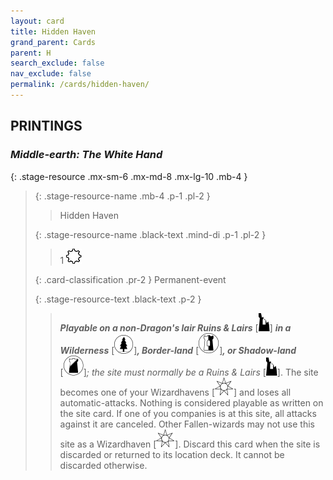 ```yaml
---
layout: card
title: Hidden Haven
grand_parent: Cards
parent: H
search_exclude: false
nav_exclude: false
permalink: /cards/hidden-haven/
---
```


## PRINTINGS


### _Middle-earth: The White Hand_

{: .stage-resource .mx-sm-6 .mx-md-8 .mx-lg-10 .mb-4 }
> {: .stage-resource-name .mb-4 .p-1 .pl-2 }
> > <div class="card-mp"></div>
> > <div class="card-name">Hidden Haven</div>
>
> {: .stage-resource-name .black-text .mind-di .p-1 .pl-2 }
> > 1 ![](/assets/images/stage-point.svg)
>
> {: .card-classification .pr-2 }
> Permanent-event
>
> {: .stage-resource-text .black-text .p-2 }
> > ***Playable on a non-Dragon's lair Ruins & Lairs*** <nobr>[<img src="/assets/images/ruinlair.svg">]</nobr> ***in a Wilderness*** <nobr>[<img src="/assets/images/wilderness.svg">]</nobr>***, Border-land*** <nobr>[<img src="/assets/images/border-land.svg">]</nobr>***, or Shadow-land*** <nobr>[<img src="/assets/images/shadow-land.svg">]</nobr>_; the site must normally be a Ruins & Lairs_ <nobr>[<img src="/assets/images/ruinlair.svg">]</nobr>. The site becomes one of your Wizardhavens <nobr>[<img src="/assets/images/free-haven.svg">]</nobr> and loses all automatic-attacks. Nothing is considered playable as written on the site card. If one of you companies is at this site, all attacks against it are canceled. Other Fallen-wizards may not use this site as a Wizardhaven <nobr>[<img src="/assets/images/free-haven.svg">]</nobr>. Discard this card when the site is discarded or returned to its location deck. It cannot be discarded otherwise.  
> 

